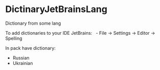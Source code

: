 # DictinaryJetBrainsLang
Dictionary from some lang

To add dictionaries to your IDE
JetBrains:
  - File -> Settings -> Editor -> Spelling

In pack have dictionary:

- Russian
- Ukrainian